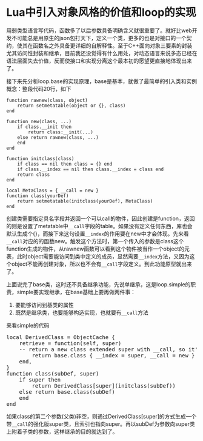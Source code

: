 Lua中引入对象风格的价值和loop的实现
====
用弱类型语言写代码，函数多了以后参数具备明确含义就很重要了。就好比web开发不可能总是用原生的json包打天下，定义一个类，更多的也是对接口的一个契约，使其在函数名之外具备更详细的自解释性。至于C++面向对象三要素的封装尤其访问性封装和继承，目前我还没觉得有什么用处，对动态语言来说多态已经在语法层面失去价值，反而使接口和实现分离这个最本初的愿望更直接地体现出来了。

接下来先分析loop.base的实现原理，base是基本，就做了最简单的引入类和实例概念：整段代码20行，如下

```
function rawnew(class, object)
	return setmetatable(object or {}, class)
end

function new(class, ...)
	if class.__init then
		return class:__init(...)
	else return rawnew(class, ...)
	end
end

function initclass(class)
	if class == nil then class = {} end
	if class.__index == nil then class.__index = class end
	return class
end

local MetaClass = { __call = new }
function class(yourDef)
	return setmetatable(initclass(yourDef), MetaClass)
end
```

创建类需要指定具名字段并返回一个可以call的物件，因此创建是function，返回的则是设置了metatable中`__call`字段的table。如果没有定义任何东西，库也会默认生成个{}，而接下来这句设置`__index`的作用要在new中才会体现。先来看`__call`对应的的函数new。触发这个方法时，第一个传入的参数是class这个function生成的物件，从rawnew函数可以看到这个物件被当作一个object的元表，此时object需要能访问到类中定义的成员，显然需要`__index`方法，又因为这个object不能再创建对象，所以也不会有`__call`字段定义。到此功能原型就出来了。

上面说完了base类，这时还不具备继承功能，先说单继承，这是loop.simple的职责，simple要实现继承，在base基础上要再做两件事：

1. 要能够访问到基类的属性
2. 既然是继承类，也要能够构造实现，也就要有`__call`方法

来看simple的代码
<pre>
local DerivedClass = ObjectCache {
	retrieve = function(self, super)
    -- return a new class extended super with __call, so it's different from origin super
		return base.class { __index = super, __call = new }
	end,
}
function class(subDef, super)
	if super then
		return DerivedClass[super](initclass(subDef))
	else return base.class(subDef)
	end
end
</pre>
如果class的第二个参数(父类)非空，则通过DerivedClass[super]的方式生成一个带`__call`的强化版super类，且索引也指向super。再以subDef为参数向super类上附着子类的参数，这样继承的目的就达到了。